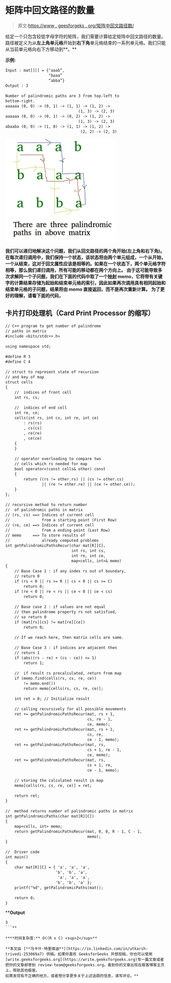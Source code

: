 # 矩阵中回文路径的数量

> 原文:[https://www . geesforgeks . org/矩阵中回文路径数/](https://www.geeksforgeeks.org/number-of-palindromic-paths-in-a-matrix/)

给定一个只包含较低字母字符的矩阵，我们需要计算给定矩阵中回文路径的数量。路径被定义为从**左上角单元格**开始到**右下角**单元格结束的一系列单元格。我们只能从当前单元格向右下方移动到**。**

****示例:****

```
Input : mat[][] = {"aaab”, 
                   "baaa”
                   “abba”}
Output : 3

Number of palindromic paths are 3 from top-left to 
bottom-right.
aaaaaa (0, 0) -> (0, 1) -> (1, 1) -> (1, 2) -> 
                                (1, 3) -> (2, 3)    
aaaaaa (0, 0) -> (0, 1) -> (0, 2) -> (1, 2) -> 
                                (1, 3) -> (2, 3)    
abaaba (0, 0) -> (1, 0) -> (1, 1) -> (1, 2) -> 
                                 (2, 2) -> (2, 3) 
```

**![palindrome-matrix](img/aba64ff09f4e832469a1e9634f237e93.png)**

**我们可以递归地解决这个问题，我们从回文路径的两个角开始(左上角和右下角)。在每次递归调用中，我们保持一个状态，该状态将由两个单元组成，一个从开始，一个从结束，这对于回文属性应该是相等的。如果在一个状态下，两个单元格字符相等，那么我们递归调用，所有可能的移动都在两个方向上。
由于这可能导致多次求解同一个子问题，我们在下面的代码中取了一个[映射](https://www.geeksforgeeks.org/map-associative-containers-the-c-standard-template-library-stl/) memo，它将带有关键字的计算结果存储为起始和结束单元格的索引，因此如果再次调用具有相同起始和结束单元格的子问题，结果将由 memo 直接返回，而不是再次重新计算。
为了更好的理解，请看下面的代码，**

## **卡片打印处理机（Card Print Processor 的缩写）**

```
// C++ program to get number of palindrome
// paths in matrix
#include <bits/stdc++.h>

using namespace std;

#define R 3
#define C 4

// struct to represent state of recursion
// and key of map
struct cells
{
    //  indices of front cell
    int rs, cs;

    //  indices of end cell
    int re, ce;
    cells(int rs, int cs, int re, int ce)
        : rs(rs)
        , cs(cs)
        , re(re)
        , ce(ce)
    {
    }

    // operator overloading to compare two
    // cells which rs needed for map
    bool operator<(const cells& other) const
    {
        return ((rs != other.rs) || (cs != other.cs)
                || (re != other.re) || (ce != other.ce));
    }
};

// recursive method to return number
//  of palindromic paths in matrix
// (rs, cs) ==> Indices of current cell
//              from a starting point (First Row)
// (re, ce) ==> Indices of current cell
//              from a ending point (Last Row)
// memo     ==> To store results of
//              already computed problems
int getPalindromicPathsRecur(char mat[R][C],
                             int rs, int cs,
                             int re, int ce,
                             map<cells, int>& memo)
{
    // Base Case 1 : if any index rs out of boundary,
    // return 0
    if (rs < 0 || rs >= R || cs < 0 || cs >= C)
        return 0;
    if (re < 0 || re < rs || ce < 0 || ce < cs)
        return 0;

    // Base case 2 : if values are not equal
    // then palindrome property rs not satisfied,
    // so return 0
    if (mat[rs][cs] != mat[re][ce])
        return 0;

    // If we reach here, then matrix cells are same.

    // Base Case 3 : if indices are adjacent then
    // return 1
    if (abs((rs - re) + (cs - ce)) <= 1)
        return 1;

    //  if result rs precalculated, return from map
    if (memo.find(cells(rs, cs, re, ce))
        != memo.end())
        return memo[cells(rs, cs, re, ce)];

    int ret = 0; // Initialize result

    // calling recursively for all possible movements
    ret += getPalindromicPathsRecur(mat, rs + 1,
                                    cs, re - 1,
                                    ce, memo);
    ret += getPalindromicPathsRecur(mat, rs + 1,
                                    cs, re,
                                    ce - 1, memo);
    ret += getPalindromicPathsRecur(mat, rs,
                                    cs + 1, re - 1,
                                    ce, memo);
    ret += getPalindromicPathsRecur(mat, rs,
                                    cs + 1, re,
                                    ce - 1, memo);

    // storing the calculated result in map
    memo[cells(rs, cs, re, ce)] = ret;

    return ret;
}

//  method returns number of palindromic paths in matrix
int getPalindromicPaths(char mat[R][C])
{
    map<cells, int> memo;
    return getPalindromicPathsRecur(mat, 0, 0, R - 1, C - 1,
                                    memo);
}

//  Driver code
int main()
{
    char mat[R][C] = { 'a', 'a', 'a',
                      'b', 'b', 'a',
                       'a', 'a', 'a',
                      'b', 'b', 'a' };
    printf("%d", getPalindromicPaths(mat));

    return 0;
}
```

****Output**

```
3
```** 

****时间复杂度:** O((R x C) <sup>2</sup>**

**本文由 [**乌卡什·特里维迪**](https://in.linkedin.com/in/utkarsh-trivedi-253069a7) 供稿。如果你喜欢 GeeksforGeeks 并想投稿，你也可以使用[write.geeksforgeeks.org](https://write.geeksforgeeks.org)写一篇文章或者把你的文章邮寄到 review-team@geeksforgeeks.org。看到你的文章出现在极客博客主页上，帮助其他极客。
如果发现有不正确的地方，或者想分享更多关于上述话题的信息，请写评论。**